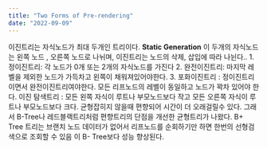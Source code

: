 ```yaml
---
title: "Two Forms of Pre-rendering"
date: "2022-09-09"
---
```


이진트리는 자식노드가 최대 두개인 트리이다. **Static Generation** 이 두개의 자식노드는 왼쪽 노드 , 오른쪽 노드로 나뉘며, 이진트리는 노드의 삭제, 삽입에 따라 나뉜다.. 1. 정이진트리: 각 노드가 0개 또는 2개의 자식노드를 가진다 2. 완전이진트리: 마지막 레벨을 제외한 노드가 가득차고 왼쪽이 채워져있어야한다. 3. 포화이진트리 : 정이진트리이면서 완전이진트리여야한다. 모든 리프노드의 레벨이 동일하고 노드가 꽉차 있어야 한다.
이진 탐색트리 : 모든 왼쪽 자식이 루트나 부모노드보다 작고 모든 오른쪽 자식이 루트나 부모노드보다 크다. 균형잡히지 않을때 편향되어 시간이 더 오래걸릴수 있다. 그래서 B-Tree나 레드블랙트리처럼 편향트리의 단점을 개선한 균형트리가 나왔다. B+ Tree 트리는 브랜치 노드 데이터가 없어서 리프노드를 순회하기만 하면 한번의 선형검색으로 조회할 수 있음 이 B- Tree보다 성능 향상된다.
